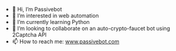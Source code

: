 - 👋 Hi, I’m Passivebot
- 👀 I’m interested in web automation
- 🌱 I’m currently learning Python
- 💞️ I’m looking to collaborate on an auto-crypto-faucet bot using 2Captcha API
- 📫 How to reach me: www.passivebot.com

<!---
passivebot/passivebot is a ✨ special ✨ repository because its `README.md` (this file) appears on your GitHub profile.
You can click the Preview link to take a look at your changes.
--->
